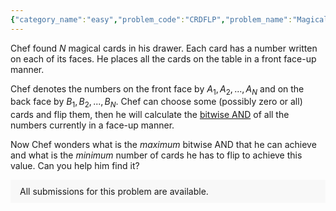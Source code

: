 ```yaml
---
{"category_name":"easy","problem_code":"CRDFLP","problem_name":"Magical Flips","problemComponents":{"constraints":"- $1 \\leq T \\leq 10^4$\n- $1 \\leq N \\leq 10^5$\n- $0 \\leq A_i \\leq 2^{30} - 1$\n- $0 \\leq B_i \\leq 2^{30} - 1$\n- Sum of $N$ over all testcases does not exceeds $10^5$.\n","constraintsState":true,"subtasks":"","subtasksState":false,"inputFormat":"- The first line of the input contains a single integer $T$ denoting the number of test cases. The description of $T$ test cases follows.\n- Each test case contains three lines of input.\n- The first line contains a single integer $N$ - the number of cards.\n- The second line contains $N$ space-separated integers $A_1, A_2,..., A_N$ - the numbers on the front face of the cards\n- The third line contains $N$ space-separated integers $B_1, B_2,..., B_N$ - the numbers on the back face of the cards\n","inputFormatState":true,"outputFormat":"For each test case, print a single line containing two space-separated integers, first denoting the maximum bitwise AND possible and second denoting the minimum number of flips required to achieve it.\n","outputFormatState":true,"sampleTestCases":{"0":{"id":1,"input":"3\n3\n4 6 8\n2 1 2\n3\n0 2 0\n2 0 8\n3\n1 2 1\n2 3 6","output":"2 2\n0 0\n2 2","explanation":"**Test case $1$:** The maximum AND is obtained after flipping the first and third cards achieving a configuration of $[2, 6, 2]$ which yields a bitwise AND of $2$.\n\n**Test case $2$:** Every possible configuration of the cards yields a bitwise AND equal to $0$. So to ensure the minimum number of operations, Chef performs no flip.","isDeleted":false}}},"video_editorial_url":"https://youtu.be/Ne2-prlJZg4","languages_supported":{"0":"CPP14","1":"C","2":"JAVA","3":"PYTH 3.6","4":"CPP17","5":"PYTH","6":"PYP3","7":"CS2","8":"ADA","9":"PYPY","10":"TEXT","11":"PAS fpc","12":"NODEJS","13":"RUBY","14":"PHP","15":"GO","16":"HASK","17":"TCL","18":"PERL","19":"SCALA","20":"LUA","21":"kotlin","22":"BASH","23":"JS","24":"LISP sbcl","25":"rust","26":"PAS gpc","27":"BF","28":"CLOJ","29":"R","30":"D","31":"CAML","32":"FORT","33":"ASM","34":"swift","35":"FS","36":"WSPC","37":"LISP clisp","38":"SQL","39":"SCM guile","40":"PERL6","41":"ERL","42":"CLPS","43":"ICK","44":"NICE","45":"PRLG","46":"ICON","47":"COB","48":"SCM chicken","49":"PIKE","50":"SCM qobi","51":"ST","52":"SQLQ","53":"NEM"},"max_timelimit":0.5,"source_sizelimit":50000,"problem_author":"tejas10p","problem_tester":"","date_added":"26-08-2021","tags":{"0":"bitwise","1":"easy","2":"greedy","3":"start10","4":"tejas10p"},"problem_difficulty_level":"Unavailable","best_tag":"Bitwise And","editorial_url":"https://discuss.codechef.com/problems/CRDFLP","time":{"view_start_date":1630243800,"submit_start_date":1630243800,"visible_start_date":1630243800,"end_date":1735669800},"is_direct_submittable":false,"problemDiscussURL":"https://discuss.codechef.com/search?q=CRDFLP","is_proctored":false,"visitedContests":{},"layout":"problem"}
---
```

Chef found $N$ magical cards in his drawer. Each card has a number written on each of its faces. He places all the cards on the table in a front face-up manner.

Chef denotes the numbers on the front face by $A_1, A_2,..., A_N$ and on the back face by $B_1, B_2,..., B_N$. Chef can choose some (possibly zero or all) cards and flip them, then he will calculate the [bitwise AND](https://en.wikipedia.org/wiki/Bitwise_operation#AND) of all the numbers currently in a face-up manner.

Now Chef wonders what is the *maximum* bitwise AND that he can achieve and what is the *minimum* number of cards he has to flip to achieve this value. Can you help him find it?

<aside style='background: #f8f8f8;padding: 10px 15px;'><div>All submissions for this problem are available.</div></aside>